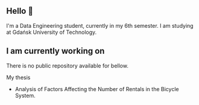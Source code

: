 ## Hello 👋
I'm a Data Engineering student, currently in my 6th semester. I am studying at Gdańsk University of Technology.

## I am currently working on
There is no public repository available for bellow.

My thesis
  - Analysis of Factors Affecting the Number of Rentals in the Bicycle System.


